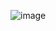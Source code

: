 ![image](https://github.com/riveraangel/M-todos-N-mericos./assets/161758059/7aa3ab97-d13e-4dfd-80f3-9b19586d2546)
